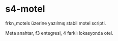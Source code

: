 # s4-motel


frkn_motels üzerine yazılmış stabil motel scripti.  

Meta anahtar, f3 entegresi, 4 farklı lokasyonda otel. 